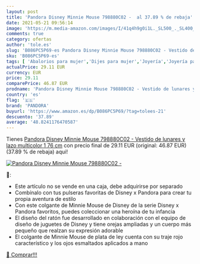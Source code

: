 ```yaml
---
layout: post
title: 'Pandora Disney Minnie Mouse 798880C02 -  al 37.89 % de rebaja'
date: 2021-05-21 09:56:14
image: 'https://m.media-amazon.com/images/I/41q4h9g0i1L._SL500_._SL400_.jpg'
comments: true
category: ofertas
author: 'tole.es'
slug: 'B086PC5P69-es Pandora Disney Minnie Mouse 798880C02 - Vestido de lunares...'
sku: 'B086PC5P69-es'
tags: [ 'Abalorios para mujer','Dijes para mujer','Joyería','Joyería para mujer','pandora', ]
actualPrice: 29.11 EUR
currency: EUR
price: 29.11
comparePrice: 46.87 EUR
prodname: 'Pandora Disney Minnie Mouse 798880C02 - Vestido de lunares y lazo  multicolor  1 76 cm'
country: 'es'
flag: '🇪🇸'
brand: 'PANDORA'
buyurl: 'https://www.amazon.es/dp/B086PC5P69/?tag=tolees-21'
descuento: '37.89'
average: '48.8241176470587'
---
```


Tienes [Pandora Disney Minnie Mouse 798880C02 - Vestido de lunares y lazo  multicolor  1 76 cm](https://www.amazon.es/dp/B086PC5P69/?tag=tolees-21) con precio final de  29.11 EUR (original: 46.87 EUR) (37.89 %  de rebaja) aqui!

[![Pandora Disney Minnie Mouse 798880C02 - ](https://m.media-amazon.com/images/I/41q4h9g0i1L._SL500_._SL400_.jpg)](https://www.amazon.es/dp/B086PC5P69/?tag=tolees-21)

🔎:

- Este artículo no se vende en una caja, debe adquirirse por separado
- Combínalo con tus pulseras favoritas de Disney x Pandora para crear tu propia aventura de estilo
- Con este colgante de Minnie Mouse de Disney de la serie Disney x Pandora favoritos, puedes coleccionar una heroína de tu infancia
- El diseño del ratón fue desarrollado en colaboración con el equipo de diseño de juguetes de Disney y tiene orejas ampliadas y un cuerpo más pequeño que realzan su expresión adorable
- El colgante de Minnie Mouse de plata de ley cuenta con su traje rojo característico y los ojos esmaltados aplicados a mano

[🛒 Comprar!!!](https://www.amazon.es/dp/B086PC5P69/?tag=tolees-21)
